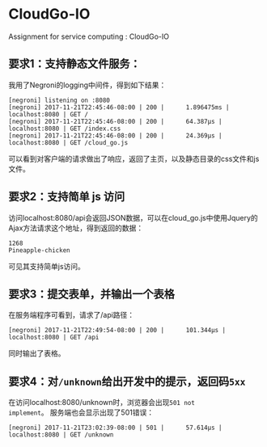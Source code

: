 # CloudGo-IO
Assignment for service computing : CloudGo-IO

## 要求1：支持静态文件服务：
我用了Negroni的logging中间件，得到如下结果：
```
[negroni] listening on :8080
[negroni] 2017-11-21T22:45:46-08:00 | 200 | 	 1.896475ms | localhost:8080 | GET / 
[negroni] 2017-11-21T22:45:46-08:00 | 200 | 	 64.387µs | localhost:8080 | GET /index.css 
[negroni] 2017-11-21T22:45:46-08:00 | 200 | 	 24.369µs | localhost:8080 | GET /cloud_go.js 
```
可以看到对客户端的请求做出了响应，返回了主页，以及静态目录的css文件和js文件。

## 要求2：支持简单 js 访问
访问localhost:8080/api会返回JSON数据，可以在cloud_go.js中使用Jquery的Ajax方法请求这个地址，得到返回的数据：
```
1268
Pineapple-chicken
```
可见其支持简单js访问。

## 要求3：提交表单，并输出一个表格
在服务端程序可看到，请求了/api路径：
```
[negroni] 2017-11-21T22:49:54-08:00 | 200 | 	 101.344µs | localhost:8080 | GET /api
```
同时输出了表格。

## 要求4：对<code>/unknown</code>给出开发中的提示，返回码<code>5xx</code>
在访问localhost:8080/unknown时，浏览器会出现<code>501 not implement</code>。
服务端也会显示出现了501错误：
```
[negroni] 2017-11-21T23:02:39-08:00 | 501 | 	 57.614µs | localhost:8080 | GET /unknown
```
